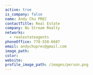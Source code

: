 ```yaml
---
active: true
is_company: false
name: Andy Chu PREC
contactTitle: Real Estate
company: Nu Stream Realty
networks:
  - realestateagents
phoneOffice: 778-558-6687
email: andychuprec@gmail.com
image_path:
color:
website:
profile_image_path: /images/person.png
---
```



